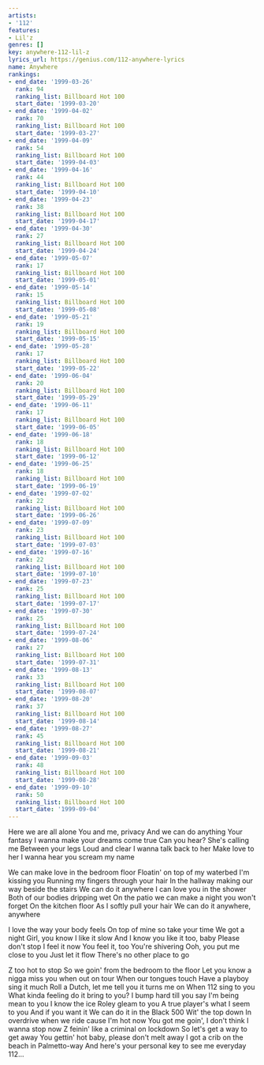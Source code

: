 ```yaml
---
artists:
- '112'
features:
- Lil'z
genres: []
key: anywhere-112-lil-z
lyrics_url: https://genius.com/112-anywhere-lyrics
name: Anywhere
rankings:
- end_date: '1999-03-26'
  rank: 94
  ranking_list: Billboard Hot 100
  start_date: '1999-03-20'
- end_date: '1999-04-02'
  rank: 70
  ranking_list: Billboard Hot 100
  start_date: '1999-03-27'
- end_date: '1999-04-09'
  rank: 54
  ranking_list: Billboard Hot 100
  start_date: '1999-04-03'
- end_date: '1999-04-16'
  rank: 44
  ranking_list: Billboard Hot 100
  start_date: '1999-04-10'
- end_date: '1999-04-23'
  rank: 38
  ranking_list: Billboard Hot 100
  start_date: '1999-04-17'
- end_date: '1999-04-30'
  rank: 27
  ranking_list: Billboard Hot 100
  start_date: '1999-04-24'
- end_date: '1999-05-07'
  rank: 17
  ranking_list: Billboard Hot 100
  start_date: '1999-05-01'
- end_date: '1999-05-14'
  rank: 15
  ranking_list: Billboard Hot 100
  start_date: '1999-05-08'
- end_date: '1999-05-21'
  rank: 19
  ranking_list: Billboard Hot 100
  start_date: '1999-05-15'
- end_date: '1999-05-28'
  rank: 17
  ranking_list: Billboard Hot 100
  start_date: '1999-05-22'
- end_date: '1999-06-04'
  rank: 20
  ranking_list: Billboard Hot 100
  start_date: '1999-05-29'
- end_date: '1999-06-11'
  rank: 17
  ranking_list: Billboard Hot 100
  start_date: '1999-06-05'
- end_date: '1999-06-18'
  rank: 18
  ranking_list: Billboard Hot 100
  start_date: '1999-06-12'
- end_date: '1999-06-25'
  rank: 18
  ranking_list: Billboard Hot 100
  start_date: '1999-06-19'
- end_date: '1999-07-02'
  rank: 22
  ranking_list: Billboard Hot 100
  start_date: '1999-06-26'
- end_date: '1999-07-09'
  rank: 23
  ranking_list: Billboard Hot 100
  start_date: '1999-07-03'
- end_date: '1999-07-16'
  rank: 22
  ranking_list: Billboard Hot 100
  start_date: '1999-07-10'
- end_date: '1999-07-23'
  rank: 25
  ranking_list: Billboard Hot 100
  start_date: '1999-07-17'
- end_date: '1999-07-30'
  rank: 25
  ranking_list: Billboard Hot 100
  start_date: '1999-07-24'
- end_date: '1999-08-06'
  rank: 27
  ranking_list: Billboard Hot 100
  start_date: '1999-07-31'
- end_date: '1999-08-13'
  rank: 33
  ranking_list: Billboard Hot 100
  start_date: '1999-08-07'
- end_date: '1999-08-20'
  rank: 37
  ranking_list: Billboard Hot 100
  start_date: '1999-08-14'
- end_date: '1999-08-27'
  rank: 45
  ranking_list: Billboard Hot 100
  start_date: '1999-08-21'
- end_date: '1999-09-03'
  rank: 48
  ranking_list: Billboard Hot 100
  start_date: '1999-08-28'
- end_date: '1999-09-10'
  rank: 50
  ranking_list: Billboard Hot 100
  start_date: '1999-09-04'
---
```

Here we are all alone
You and me, privacy
And we can do anything
Your fantasy
I wanna make your dreams come true
Can you hear?
She's calling me
Between your legs
Loud and clear
I wanna talk back to her
Make love to her
I wanna hear you scream my name


We can make love in the bedroom floor
Floatin' on top of my waterbed
I'm kissing you
Running my fingers through your hair
In the hallway making our way beside the stairs
We can do it anywhere
I can love you in the shower
Both of our bodies dripping wet
On the patio we can make a night you won't forget
On the kitchen floor
As I softly pull your hair
We can do it anywhere, anywhere


I love the way your body feels
On top of mine so take your time
We got a night
Girl, you know
I like it slow
And I know you like it too, baby
Please don't stop I feel it now
You feel it, too
You're shivering
Ooh, you put me close to you
Just let it flow
There's no other place to go




Z too hot to stop
So we goin' from the bedroom to the floor
Let you know a nigga miss you when out on tour
When our tongues touch
Have a playboy sing it much
Roll a Dutch, let me tell you it turns me on
When 112 sing to you
What kinda feeling do it bring to you?
I bump hard till you say I'm being mean to you
I know the ice Roley gleam to you
A true player's what I seem to you
And if you want it
We can do it in the Black 500
Wit' the top down
In overdrive when we ride cause I'm hot now
You got me goin', I don't think I wanna stop now
Z feinin' like a criminal on lockdown
So let's get a way to get away
You gettin' hot baby, please don't melt away
I got a crib on the beach in Palmetto-way
And here's your personal key to see me everyday
112...
